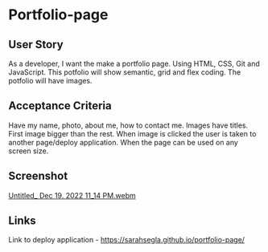 # Portfolio-page

## User Story
As a developer, I want the make a portfolio page. Using HTML, CSS, Git and JavaScript. This potfolio will show semantic, grid and flex coding.
The potfolio will have images.

## Acceptance Criteria
Have my name, photo, about me, how to contact me.
Images have titles.
First image bigger than the rest.
When image is clicked the user is taken to another page/deploy application.
When the page can be used on any screen size.


## Screenshot
[Untitled_ Dec 19, 2022 11_14 PM.webm](https://user-images.githubusercontent.com/117079336/208546423-b029c3d5-0627-4581-8d2f-21ae76ec02b2.webm)

## Links
Link to deploy application - https://sarahsegla.github.io/portfolio-page/
